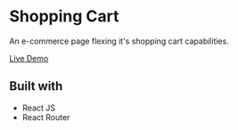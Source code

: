 # Shopping Cart

An e-commerce page flexing it's shopping cart capabilities.

[Live Demo](https://joshuaobare.github.io/shopping-cart/#/)

## Built with
- React JS
- React Router